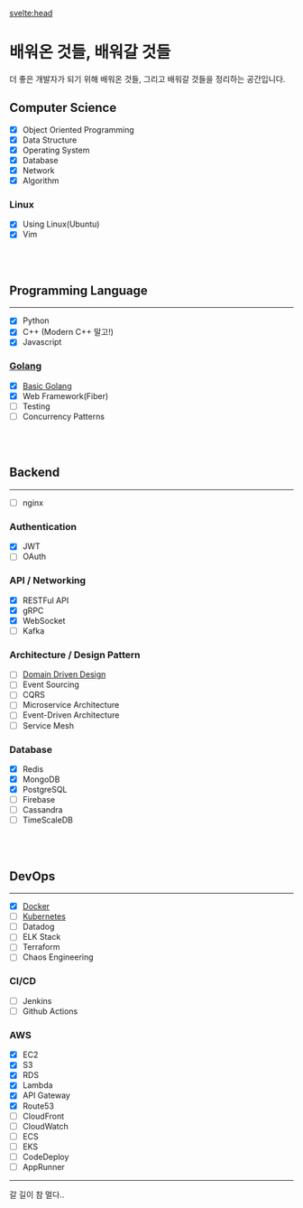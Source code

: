 <svelte:head>

<title>배워온 것들, 배워갈 것들</title>
</svelte:head>

# 배워온 것들, 배워갈 것들

더 좋은 개발자가 되기 위해 배워온 것들, 그리고 배워갈 것들을 정리하는 공간입니다.

## Computer Science

- [x] Object Oriented Programming
- [x] Data Structure
- [x] Operating System
- [x] Database
- [x] Network
- [x] Algorithm

### Linux

- [x] Using Linux(Ubuntu)
- [x] Vim

<br><br>

## Programming Language

---

- [x] Python
- [x] C++ (Modern C++ 말고!)
- [x] Javascript

### [Golang](https://roadmap.sh/golang)

- [x] [Basic Golang](/category/Basic%20Golang)
- [x] Web Framework(Fiber)
- [ ] Testing
- [ ] Concurrency Patterns

<br><br>

## Backend

---

- [ ] nginx

### Authentication

- [x] JWT
- [ ] OAuth

### API / Networking

- [x] RESTFul API
- [x] gRPC
- [x] WebSocket
- [ ] Kafka

### Architecture / Design Pattern

- [ ] [Domain Driven Design](/category/Domain%20Driven%20Design)
- [ ] Event Sourcing
- [ ] CQRS
- [ ] Microservice Architecture
- [ ] Event-Driven Architecture
- [ ] Service Mesh

### Database

- [x] Redis
- [x] MongoDB
- [x] PostgreSQL
- [ ] Firebase
- [ ] Cassandra
- [ ] TimeScaleDB

<br><br>

## DevOps

---

- [x] [Docker](https://roadmap.sh/docker)
- [ ] [Kubernetes](https://roadmap.sh/kubernetes)
- [ ] Datadog
- [ ] ELK Stack
- [ ] Terraform
- [ ] Chaos Engineering

### CI/CD

- [ ] Jenkins
- [ ] Github Actions

### AWS

- [x] EC2
- [x] S3
- [x] RDS
- [x] Lambda
- [x] API Gateway
- [x] Route53
- [ ] CloudFront
- [ ] CloudWatch
- [ ] ECS
- [ ] EKS
- [ ] CodeDeploy
- [ ] AppRunner

---

갈 길이 참 멀다..
